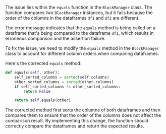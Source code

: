 The issue lies within the `equals` function in the `BlockManager` class. The function compares two `BlockManager` instances, but it fails because the order of the columns in the dataframes `df1` and `df2` are different.

The error message indicates that the `equals` method is being called on a dataframe that's being compared to the dataframe `df1`, which results in erroneous comparison and the assertion failure.

To fix the issue, we need to modify the `equals` method in the `BlockManager` class to account for different column orders when comparing dataframes.

Here's the corrected `equals` method:

```python
def equals(self, other):
    self_sorted_columns = sorted(self.columns)
    other_sorted_columns = sorted(other.columns)
    if self_sorted_columns != other_sorted_columns:
        return False

    return self.equals(other)
```

The corrected method first sorts the columns of both dataframes and then compares them to ensure that the order of the columns does not affect the comparison result. By implementing this change, the function should correctly compare the dataframes and return the expected results.